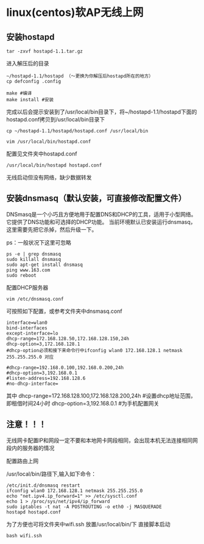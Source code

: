 # linux(centos)软AP无线上网


## 安装hostapd



```
tar -zxvf hostapd-1.1.tar.gz
```
进入解压后的目录

```
~/hostapd-1.1/hostapd （～更换为你解压后hostapd所在的地方）
cp defconfig .config
```


```
make #编译
make install #安装
```


完成以后会提示安装到了/usr/local/bin目录下，将~/hostapd-1.1/hostapd下面的hostapd.conf拷贝到/usr/local/bin目录下

```
cp ~/hostapd-1.1/hostapd/hostapd.conf /usr/local/bin
```


```
vim /usr/local/bin/hostapd.conf
```

配置见文件夹中hostapd.conf

```
/usr/local/bin/hostapd hostapd.conf
```
无线启动但没有网络，缺少数据转发


## 安装dnsmasq（默认安装，可直接修改配置文件）
DNSmasq是一个小巧且方便地用于配置DNS和DHCP的工具，适用于小型网络。
它提供了DNS功能和可选择的DHCP功能。
当前环境默认已安装运行dnsmasq，这里需要先把它杀掉，然后升级一下。

ps：一般状况下这里可忽略


```
ps -e | grep dnsmasq  
sudo killall dnsmasq  
sudo apt-get install dnsmasq  
ping www.163.com  
sudo reboot
```


配置DHCP服务器


```
vim /etc/dnsmasq.conf 
```
可按照如下配置，或参考文件夹中dnsmasq.conf
```
interface=wlan0
bind-interfaces
except-interface=lo
dhcp-range=172.168.128.50,172.168.128.150,24h
dhcp-option=3,172.168.128.1
#dhcp-option必须和接下来命令行中ifconfig wlan0 172.168.128.1 netmask 255.255.255.0 对应

#dhcp-range=192.168.0.100,192.168.0.200,24h  
#dhcp-option=3,192.168.0.1
#listen-address=192.168.128.6
#no-dhcp-interface=
```



其中
dhcp-range=172.168.128.100,172.168.128.200,24h #设置dhcp地址范围，即租借时间24小时
dhcp-option=3,192.168.0.1 #为手机配置网关
## **注意！！！**
无线网卡配置IP和网段一定不要和本地网卡网段相同，会出现本机无法连接相同网段内的服务器的情况


配置路由上网

/usr/local/bin/路径下,输入如下命令：
```
/etc/init.d/dnsmasq restart
ifconfig wlan0 172.168.128.1 netmask 255.255.255.0 
echo "net.ipv4.ip_forward=1" >> /etc/sysctl.conf  
echo 1 > /proc/sys/net/ipv4/ip_forward  
sudo iptables -t nat -A POSTROUTING -o eth0 -j MASQUERADE 
hostapd hostapd.conf

````
为了方便也可将文件夹中wifi.ssh 放置/usr/local/bin/下
直接脚本启动

```
bash wifi.ssh
```




















